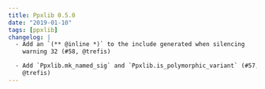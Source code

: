 ```yaml
---
title: Ppxlib 0.5.0
date: "2019-01-10"
tags: [ppxlib]
changelog: |
  - Add an `(** @inline *)` to the include generated when silencing
    warning 32 (#58, @trefis)

  - Add `Ppxlib.mk_named_sig` and `Ppxlib.is_polymorphic_variant` (#57,
    @trefis)
---
```


